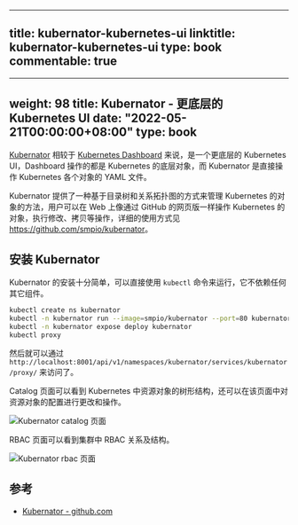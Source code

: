 
---
title: kubernator-kubernetes-ui
linktitle: kubernator-kubernetes-ui
type: book
commentable: true
---

---
weight: 98
title: Kubernator - 更底层的 Kubernetes UI
date: "2022-05-21T00:00:00+08:00"
type: book
---

[Kubernator](https://github.com/smpio/kubernator) 相较于 [Kubernetes Dashboard](https://github.com/smpio/kubernator) 来说，是一个更底层的 Kubernetes UI，Dashboard 操作的都是 Kubernetes 的底层对象，而 Kubernator 是直接操作 Kubernetes 各个对象的 YAML 文件。

Kubernator 提供了一种基于目录树和关系拓扑图的方式来管理 Kubernetes 的对象的方法，用户可以在 Web 上像通过 GitHub 的网页版一样操作 Kubernetes 的对象，执行修改、拷贝等操作，详细的使用方式见 <https://github.com/smpio/kubernator>。

## 安装 Kubernator

Kubernator 的安装十分简单，可以直接使用 `kubectl` 命令来运行，它不依赖任何其它组件。

```bash
kubectl create ns kubernator
kubectl -n kubernator run --image=smpio/kubernator --port=80 kubernator
kubectl -n kubernator expose deploy kubernator
kubectl proxy
```

然后就可以通过 `http://localhost:8001/api/v1/namespaces/kubernator/services/kubernator/proxy/` 来访问了。

Catalog 页面可以看到 Kubernetes 中资源对象的树形结构，还可以在该页面中对资源对象的配置进行更改和操作。

![Kubernator catalog 页面](https://assets.ng-tech.icu/book/kubernetes-handbook/kubernator-catalog.jpg "Kubernator catalog 页面")

RBAC 页面可以看到集群中 RBAC 关系及结构。

![Kubernator rbac 页面](https://assets.ng-tech.icu/book/kubernetes-handbook/kubernator-rbac.jpg "Kubernator rbac 页面")

## 参考

- [Kubernator - github.com](https://github.com/smpio/kubernator)

    
